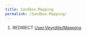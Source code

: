 ```yaml
---
title: Sandbox:Mapping
permalink: /Sandbox:Mapping/
---
```


1.  REDIRECT [User:Veyrdite/Mapping](User:Veyrdite_Mapping "wikilink")